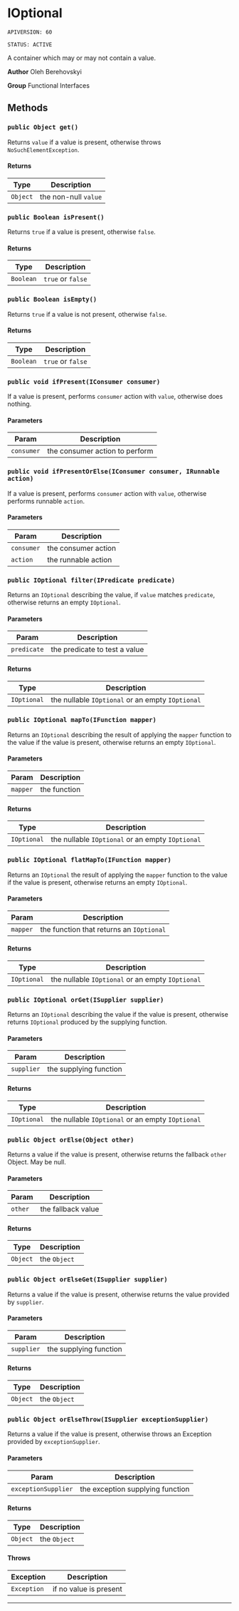 # IOptional

`APIVERSION: 60`

`STATUS: ACTIVE`

A container which may or may not contain a value.


**Author** Oleh Berehovskyi


**Group** Functional Interfaces

## Methods
### `public Object get()`

Returns `value` if a value is present, otherwise throws `NoSuchElementException`.

#### Returns

|Type|Description|
|---|---|
|`Object`|the non-null `value`|

### `public Boolean isPresent()`

Returns `true` if a value is present, otherwise `false`.

#### Returns

|Type|Description|
|---|---|
|`Boolean`|`true` or `false`|

### `public Boolean isEmpty()`

Returns `true` if a value is not present, otherwise `false`.

#### Returns

|Type|Description|
|---|---|
|`Boolean`|`true` or `false`|

### `public void ifPresent(IConsumer consumer)`

If a value is present, performs `consumer` action with `value`, otherwise does nothing.

#### Parameters

|Param|Description|
|---|---|
|`consumer`|the consumer action to perform|

### `public void ifPresentOrElse(IConsumer consumer, IRunnable action)`

If a value is present, performs `consumer` action with `value`, otherwise performs runnable `action`.

#### Parameters

|Param|Description|
|---|---|
|`consumer`|the consumer action|
|`action`|the runnable action|

### `public IOptional filter(IPredicate predicate)`

Returns an `IOptional` describing the value, if `value` matches `predicate`, otherwise returns an empty `IOptional`.

#### Parameters

|Param|Description|
|---|---|
|`predicate`|the predicate to test a value|

#### Returns

|Type|Description|
|---|---|
|`IOptional`|the nullable `IOptional` or an empty `IOptional`|

### `public IOptional mapTo(IFunction mapper)`

Returns an `IOptional` describing the result of applying the `mapper` function to the value if the value is present, otherwise returns an empty `IOptional`.

#### Parameters

|Param|Description|
|---|---|
|`mapper`|the function|

#### Returns

|Type|Description|
|---|---|
|`IOptional`|the nullable `IOptional` or an empty `IOptional`|

### `public IOptional flatMapTo(IFunction mapper)`

Returns an `IOptional` the result of applying the `mapper` function to the value if the value is present, otherwise returns an empty `IOptional`.

#### Parameters

|Param|Description|
|---|---|
|`mapper`|the function that returns an `IOptional`|

#### Returns

|Type|Description|
|---|---|
|`IOptional`|the nullable `IOptional` or an empty `IOptional`|

### `public IOptional orGet(ISupplier supplier)`

Returns an `IOptional` describing the value if the value is present, otherwise returns `IOptional` produced by the supplying function.

#### Parameters

|Param|Description|
|---|---|
|`supplier`|the supplying function|

#### Returns

|Type|Description|
|---|---|
|`IOptional`|the nullable `IOptional` or an empty `IOptional`|

### `public Object orElse(Object other)`

Returns a value if the value is present, otherwise returns the fallback `other` Object. May be null.

#### Parameters

|Param|Description|
|---|---|
|`other`|the fallback value|

#### Returns

|Type|Description|
|---|---|
|`Object`|the `Object`|

### `public Object orElseGet(ISupplier supplier)`

Returns a value if the value is present, otherwise returns the value provided by `supplier`.

#### Parameters

|Param|Description|
|---|---|
|`supplier`|the supplying function|

#### Returns

|Type|Description|
|---|---|
|`Object`|the `Object`|

### `public Object orElseThrow(ISupplier exceptionSupplier)`

Returns a value if the value is present, otherwise throws an Exception provided by `exceptionSupplier`.

#### Parameters

|Param|Description|
|---|---|
|`exceptionSupplier`|the exception supplying function|

#### Returns

|Type|Description|
|---|---|
|`Object`|the `Object`|

#### Throws

|Exception|Description|
|---|---|
|`Exception`|if no value is present|

---
